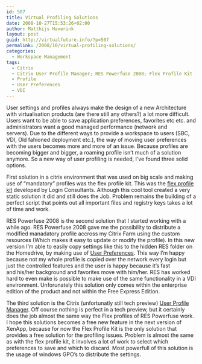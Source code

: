 ```yaml
---
id: 507
title: Virtual Profiling Solutions
date: 2008-10-27T15:53:26+02:00
author: Matthijs Haverink
layout: post
guid: http://virtualfuture.info/?p=507
permalink: /2008/10/virtual-profiling-solutions/
categories:
  - Workspace Management
tags:
  - Citrix
  - Citrix User Profile Manager; RES Powerfuse 2008; Flex Profile Kit
  - Profile
  - User Preferences
  - VDI
---
```

User settings and profiles always make the design of a new Architecture with virtualisation products (are there still any others?) a lot more difficult. Users want to be able to save application preferences, favorites etc etc. and administrators want a good managed performance (network and servers). Due to the different ways to provide a workspace to users (SBC, VDI, Old fahioned deployment etc.), the way of moving user preferences with the users becomes more and more of an issue. Because profiles are becoming bigger and bigger, a roaming profile isn&#8217;t much of a solution anymore. So a new way of user profiling is needed, I&#8217;ve found three solid options.

<!--more-->

First solution in a citrix environment that was used on big scale and making use of &#8220;mandatory&#8221; profiles was the flex profile kit. This was the <a title="Flex Profile Kit" href="http://www.loginconsultants.com/index.php?option=com_docman&task=doc_details&gid=1&Itemid=149" target="_blank">flex profile kit</a> developed by Login Consultants. Although this cool tool created a very static solution it did and still does the Job. Problem remains the building of a perfect script that points out all important files and registry keys takes a lot of time and work.

RES Powerfuse 2008 is the second solution that I started working with a while ago. RES Powerfuse 2008 gave me the possibility to distribute a modified manadatory profile accross my Citrix Farm using the custom resources (Which makes it easy to update or modify the profile). In this new version I&#8217;m able to easily copy settings like this to the hidden RES folder on the Homedrive, by making use of <a title="RES Workspace management" href="http://www.ressoftware.com/page.aspx?id=273&l=EN" target="_blank">User Preferences</a>. This way I&#8217;m happy because not my whole profile is copied over the network every login but just the controlled features and the user is happy because it&#8217;s fast and his/her background and favorites move with him/her. RES has worked hard to even make is possible to make use of the same functionality in a VDI environment. Unforunately this solution only comes within the enterprise edition of the product and not within the Free Express Edition.

The third solution is the Citrix (unfortunatly still tech preview) <a title="Citrix User Profile Manager" href="http://community.citrix.com/pages/viewpage.action?pageId=33587458" target="_blank">User Profile Manager</a>. Off course nothing is perfect in a tech preview, but it certainly does the job almost the same way the Flex profiles of RES Powerfuse work. I hope this solutions becomes a free new feature in the next version of XenApp, because for now the Flex Profile Kit is the only solution that provides a free solution for the profiling issues. Problem is almost the same as with the flex profile kit, it involves a lot of work to select which preferences to save and which to discard. Most powerfull of this solution is the usage of windows GPO&#8217;s to distribute the settings.